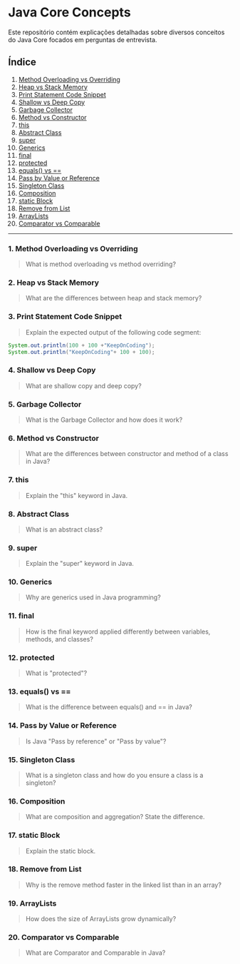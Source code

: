 
# Java Core Concepts

Este repositório contém explicações detalhadas sobre diversos conceitos do Java Core focados em perguntas de entrevista.

## Índice

1. [Method Overloading vs Overriding](#1-method-overloading-vs-overriding)  
2. [Heap vs Stack Memory](#2-heap-vs-stack-memory)  
3. [Print Statement Code Snippet](#3-print-statement-code-snippet)  
4. [Shallow vs Deep Copy](#4-shallow-vs-deep-copy)  
5. [Garbage Collector](#5-garbage-collector)  
6. [Method vs Constructor](#6-method-vs-constructor)  
7. [this](#7-this)  
8. [Abstract Class](#8-abstract-class)  
9. [super](#9-super)  
10. [Generics](#10-generics)  
11. [final](#11-final)  
12. [protected](#12-protected)  
13. [equals() vs ==](#13-equals-vs-)  
14. [Pass by Value or Reference](#14-pass-by-value-or-reference)  
15. [Singleton Class](#15-singleton-class)  
16. [Composition](#16-composition)  
17. [static Block](#17-static-block)  
18. [Remove from List](#18-remove-from-list)  
19. [ArrayLists](#19-arraylists)  
20. [Comparator vs Comparable](#20-comparator-vs-comparable)  

---

### 1. Method Overloading vs Overriding  
> What is method overloading vs method overriding?

### 2. Heap vs Stack Memory  
> What are the differences between heap and stack memory?

### 3. Print Statement Code Snippet  
> Explain the expected output of the following code segment:  
```java
System.out.println(100 + 100 +"KeepOnCoding");  
System.out.println("KeepOnCoding"+ 100 + 100);
```

### 4. Shallow vs Deep Copy  
> What are shallow copy and deep copy?

### 5. Garbage Collector  
> What is the Garbage Collector and how does it work?

### 6. Method vs Constructor  
> What are the differences between constructor and method of a class in Java?

### 7. this  
> Explain the "this" keyword in Java.

### 8. Abstract Class  
> What is an abstract class?

### 9. super  
> Explain the "super" keyword in Java.

### 10. Generics  
> Why are generics used in Java programming?

### 11. final  
> How is the final keyword applied differently between variables, methods, and classes?

### 12. protected  
> What is "protected"?

### 13. equals() vs ==  
> What is the difference between equals() and == in Java?

### 14. Pass by Value or Reference  
> Is Java "Pass by reference" or "Pass by value"?

### 15. Singleton Class  
> What is a singleton class and how do you ensure a class is a singleton?

### 16. Composition  
> What are composition and aggregation? State the difference.

### 17. static Block  
> Explain the static block.

### 18. Remove from List  
> Why is the remove method faster in the linked list than in an array?

### 19. ArrayLists  
> How does the size of ArrayLists grow dynamically?

### 20. Comparator vs Comparable  
> What are Comparator and Comparable in Java?
